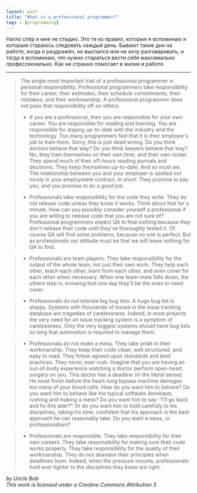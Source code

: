 ```yaml
---
layout: post
title: "What is a professional programmer?"
tags : [programming]
---
```


Нагло спёр и мне не стыдно. Это те из правил, которые я вспоминаю и которым стараюсь следовать каждый день. Бывают такие дни на работе, когда я раздражён, не выспался или не хочу разговаривать, и тогда я вспоминаю, что нужно стараться вести себя максимально профессионально. Как ни странно помогает в жизни и работе.

----------

> The single most important trait of a professional programmer is personal responsibility. Professional programmers take responsibility for their career, their estimates, their schedule commitments, their mistakes, and their workmanship. A professional programmer does not pass that responsibility off on others.

> * If you are a professional, then you are responsible for your own career. You are responsible for reading and learning. You are responsible for staying up-to-date with the industry and the technology. Too many programmers feel that it is their employer's job to train them. Sorry, this is just dead wrong. Do you think doctors behave that way? Do you think lawyers behave that way? No, they train themselves on their own time, and their own nickel. They spend much of their off-hours reading journals and decisions. They keep themselves up-to-date. And so must we. The relationship between you and your employer is spelled out nicely in your employment contract. In short: They promise to pay you, and you promise to do a good job.

> * Professionals take responsibility for the code they write. They do not release code unless they know it works. Think about that for a minute. How can you possibly consider yourself a professional if you are willing to release code that you are not sure of? Professional programmers expect QA to find nothing because they don't release their code until they've thoroughly tested it. Of course QA will find some problems, because no one is perfect. But as professionals our attitude must be that we will leave nothing for QA to find.

> * Professionals are team players. They take responsibility for the output of the whole team, not just their own work. They help each other, teach each other, learn from each other, and even cover for each other when necessary. When one team-mate falls down, the others step in, knowing that one day they'll be the ones to need cover.

> * Professionals do not tolerate big bug lists. A huge bug list is sloppy. Systems with thousands of issues in the issue tracking database are tragedies of carelessness. Indeed, in most projects the very need for an issue tracking system is a symptom of carelessness. Only the very biggest systems should have bug lists so long that automation is required to manage them.

>* Professionals do not make a mess. They take pride in their workmanship. They keep their code clean, well structured, and easy to read. They follow agreed upon standards and best practices. They never, ever rush. Imagine that you are having an out-of-body experience watching a doctor perform open-heart surgery on you. This doctor has a deadline (in the literal sense). He must finish before the heart-lung bypass machine damages too many of your blood cells. How do you want him to behave? Do you want him to behave like the typical software developer, rushing and making a mess? Do you want him to say: "I'll go back and fix this later?" Or do you want him to hold carefully to his disciplines, taking his time, confident that his approach is the best approach he can reasonably take. Do you want a mess, or professionalism?

>* Professionals are responsible. They take responsibility for their own careers. They take responsibility for making sure their code works properly. They take responsibility for the quality of their workmanship. They do not abandon their principles when deadlines loom. Indeed, when the pressure mounts, professionals hold ever tighter to the disciplines they know are right.

*by Uncle Bob*  
*This work is licensed under a Creative Commons Attribution 3*